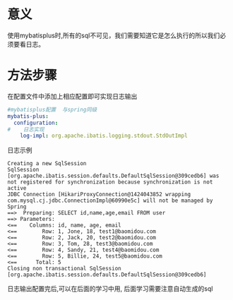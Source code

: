 # 意义

使用mybatisplus时,所有的sql不可见，我们需要知道它是怎么执行的所以我们必须要看日志。



# 方法步骤

在配置文件中添加上相应配置即可实现日志输出

```yml
#mybatisplus配置  与spring同级
mybatis-plus:
  configuration:
#    日志实现
    log-impl: org.apache.ibatis.logging.stdout.StdOutImpl
```

日志示例

```stdout
Creating a new SqlSession
SqlSession [org.apache.ibatis.session.defaults.DefaultSqlSession@309cedb6] was not registered for synchronization because synchronization is not active
JDBC Connection [HikariProxyConnection@1424043852 wrapping com.mysql.cj.jdbc.ConnectionImpl@60990e5c] will not be managed by Spring
==>  Preparing: SELECT id,name,age,email FROM user 
==> Parameters: 
<==    Columns: id, name, age, email
<==        Row: 1, Jone, 18, test1@baomidou.com
<==        Row: 2, Jack, 20, test2@baomidou.com
<==        Row: 3, Tom, 28, test3@baomidou.com
<==        Row: 4, Sandy, 21, test4@baomidou.com
<==        Row: 5, Billie, 24, test5@baomidou.com
<==      Total: 5
Closing non transactional SqlSession [org.apache.ibatis.session.defaults.DefaultSqlSession@309cedb6]

```

日志输出配置完后,可以在后面的学习中用, 后面学习需要注意自动生成的sql